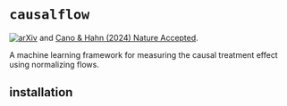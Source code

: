 # `causalflow`
[![arXiv](https://img.shields.io/badge/arxiv-2312.03843-b31b1b.svg)](https://arxiv.org/abs/2312.03843)
and [Cano & Hahn (2024) Nature Accepted]().

A machine learning framework for measuring the causal treatment effect using
normalizing flows. 


## installation 


